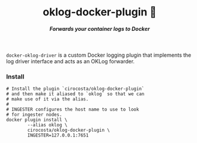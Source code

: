 <h1 align="center">oklog-docker-plugin 📝 </h1>

<h5 align="center">Forwards your container logs to Docker</h5>

<br/>

`docker-oklog-driver` is a custom Docker logging plugin that implements the log driver interface and acts as an OKLog forwarder.

### Install

```
# Install the plugin `cirocosta/oklog-docker-plugin`
# and then make it aliased to `oklog` so that we can
# make use of it via the alias.
#
# INGESTER configures the host name to use to look 
# for ingester nodes.
docker plugin install \
        --alias oklog \
        cirocosta/oklog-docker-plugin \
        INGESTER=127.0.0.1:7651
```

